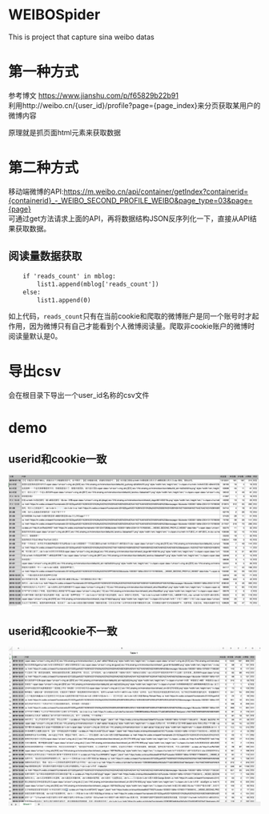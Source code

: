 # WEIBOSpider
This is project that capture sina weibo datas

# 第一种方式
参考博文 https://www.jianshu.com/p/f65829b22b91  
利用http://weibo.cn/{user_id}/profile?page={page_index}来分页获取某用户的微博内容

原理就是抓页面html元素来获取数据

# 第二种方式
移动端微博的API:https://m.weibo.cn/api/container/getIndex?containerid={containerid}_-_WEIBO_SECOND_PROFILE_WEIBO&page_type=03&page={page}   
可通过get方法请求上面的API，再将数据结构JSON反序列化一下，直接从API结果获取数据。
## 阅读量数据获取
```
    if 'reads_count' in mblog:
        list1.append(mblog['reads_count'])
    else:
        list1.append(0)
```
如上代码，`reads_count`只有在当前cookie和爬取的微博账户是同一个账号时才起作用，因为微博只有自己才能看到个人微博阅读量。爬取非cookie账户的微博时阅读量默认是0。

# 导出csv
会在根目录下导出一个user_id名称的csv文件


# demo
## userid和cookie一致
![demo1](assets/test1.png)
## userid和cookie不一致
![demo2](assets/test2.png)
